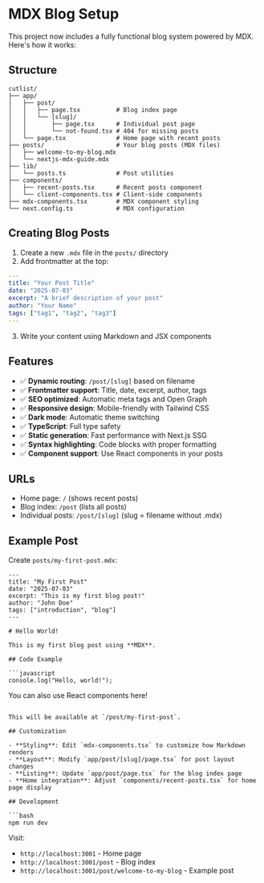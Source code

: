 # MDX Blog Setup

This project now includes a fully functional blog system powered by MDX. Here's how it works:

## Structure

```
cutlist/
├── app/
│   ├── post/
│   │   ├── page.tsx          # Blog index page
│   │   └── [slug]/
│   │       ├── page.tsx      # Individual post page
│   │       └── not-found.tsx # 404 for missing posts
│   └── page.tsx              # Home page with recent posts
├── posts/                    # Your blog posts (MDX files)
│   ├── welcome-to-my-blog.mdx
│   └── nextjs-mdx-guide.mdx
├── lib/
│   └── posts.ts              # Post utilities
├── components/
│   ├── recent-posts.tsx      # Recent posts component
│   └── client-components.tsx # Client-side components
├── mdx-components.tsx        # MDX component styling
└── next.config.ts            # MDX configuration
```

## Creating Blog Posts

1. Create a new `.mdx` file in the `posts/` directory
2. Add frontmatter at the top:

```yaml
---
title: "Your Post Title"
date: "2025-07-03"
excerpt: "A brief description of your post"
author: "Your Name"
tags: ["tag1", "tag2", "tag3"]
---
```

3. Write your content using Markdown and JSX components

## Features

- ✅ **Dynamic routing**: `/post/[slug]` based on filename
- ✅ **Frontmatter support**: Title, date, excerpt, author, tags
- ✅ **SEO optimized**: Automatic meta tags and Open Graph
- ✅ **Responsive design**: Mobile-friendly with Tailwind CSS
- ✅ **Dark mode**: Automatic theme switching
- ✅ **TypeScript**: Full type safety
- ✅ **Static generation**: Fast performance with Next.js SSG
- ✅ **Syntax highlighting**: Code blocks with proper formatting
- ✅ **Component support**: Use React components in your posts

## URLs

- Home page: `/` (shows recent posts)
- Blog index: `/post` (lists all posts)
- Individual posts: `/post/[slug]` (slug = filename without .mdx)

## Example Post

Create `posts/my-first-post.mdx`:

```mdx
---
title: "My First Post"
date: "2025-07-03"
excerpt: "This is my first blog post!"
author: "John Doe"
tags: ["introduction", "blog"]
---

# Hello World!

This is my first blog post using **MDX**.

## Code Example

```javascript
console.log("Hello, world!");
```

You can also use React components here!
```

This will be available at `/post/my-first-post`.

## Customization

- **Styling**: Edit `mdx-components.tsx` to customize how Markdown renders
- **Layout**: Modify `app/post/[slug]/page.tsx` for post layout changes
- **Listing**: Update `app/post/page.tsx` for the blog index page
- **Home integration**: Adjust `components/recent-posts.tsx` for home page display

## Development

```bash
npm run dev
```

Visit:
- `http://localhost:3001` - Home page
- `http://localhost:3001/post` - Blog index
- `http://localhost:3001/post/welcome-to-my-blog` - Example post
